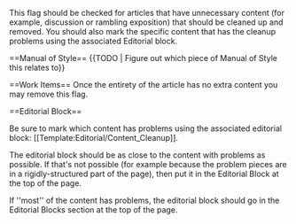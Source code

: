 This flag should be checked for articles that have unnecessary content (for example, discussion or rambling exposition) that should be cleaned up and removed. You should also mark the specific content that has the cleanup problems using the associated Editorial block.

==Manual of Style==
{{TODO | Figure out which piece of Manual of Style this relates to}}

==Work Items==
Once the entirety of the article has no extra content you may remove this flag.

==Editorial Block==

Be sure to mark which content has problems using the associated editorial block: [[Template:Editorial/Content_Cleanup]].

The editorial block should be as close to the content with problems as possible. If that's not possible (for example because the problem pieces are in a rigidly-structured part of the page), then put it in the Editorial Block at the top of the page.

If ''most'' of the content has problems, the editorial block should go in the Editorial Blocks section at the top of the page.